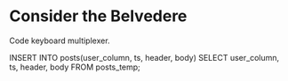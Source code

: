 # Consider the Belvedere

Code keyboard multiplexer.


INSERT INTO posts(user_column, ts, header, body) SELECT user_column, ts, header, body FROM posts_temp;